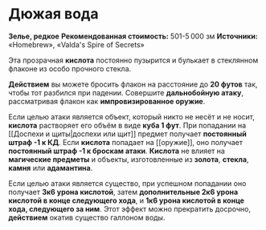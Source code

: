 # Дюжая вода

**Зелье, редкое**
**Рекомендованная стоимость:** 501-5 000 зм
**Источники:** «Homebrew», «Valda's Spire of Secrets»

Эта прозрачная **кислота** постоянно пузырится и булькает в стеклянном флаконе из особо прочного стекла.

**Действием** вы можете бросить флакон на расстояние до **20 футов** так, чтобы тот разбился при падении. Совершите **дальнобойную атаку**, рассматривая флакон как **импровизированное оружие**.

Если целью атаки является объект, который никто не несёт и не носит, **кислота** растворяет его объём в виде **куба 1 фут**. При попадании на [[Доспехи и щиты|доспехи или щит]] предмет получает **постоянный штраф -1 к КД**. Если **кислота** попадает на [[оружие]], оно получает **постоянный штраф -1 к броскам атаки**. **Кислота** не влияет на **магические предметы** и объекты, изготовленные из **золота**, **стекла**, **камня** или **адамантина**.

Если целью атаки является существо, при успешном попадании оно получает **3к6 урона кислотой**, затем **дополнительные 2к6 урона кислотой в конце следующего хода**, и **1к6 урона кислотой в конце хода, следующего за ним**. Этот эффект можно прекратить досрочно, **действием** окатив существо галлоном воды.